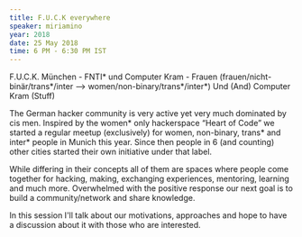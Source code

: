 ```yaml
---
title: F.U.C.K everywhere
speaker: miriamino
year: 2018
date: 25 May 2018
time: 6 PM - 6:30 PM IST
---
```

F.U.C.K. München - FNTI* und Computer Kram - Frauen (frauen/nicht-binär/trans*/inter —> women/non-binary/trans*/inter*) Und (And) Computer Kram (Stuff)

The German hacker community is very active yet very much dominated by cis men. Inspired by the women* only hackerspace “Heart of Code” we started a regular meetup (exclusively) for women, non-binary, trans* and inter* people in Munich this year. Since then people in 6 (and counting) other cities started their own initiative under that label.

While differing in their concepts all of them are spaces where people come together for hacking, making, exchanging experiences, mentoring, learning and much more. Overwhelmed with the positive response our next goal is to build a community/network and share knowledge.

In this session I'll talk about our motivations, approaches and hope to have a discussion about it with those who are interested.